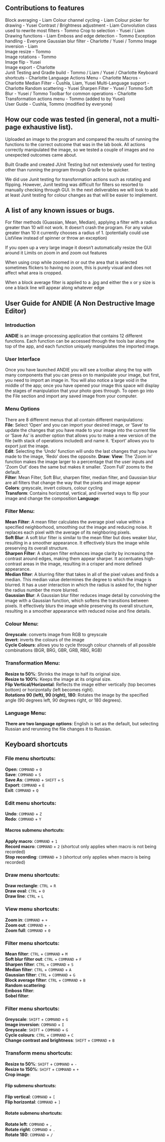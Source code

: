 ## Contributions to features
Block averaging - Liam
Colour channel cycling - Liam 
Colour picker for drawing - Yusei
Contrast / Brightness adjustment - Liam 
Convolution class used to rewrite most filters - Tommo
Crop to selection - Yusei / Liam
Drawing functions - Liam
Emboss and edge detection - Tommo
Exception handling - Everyone
Gaussian blur filter - Charlotte / Yusei / Tommo
Image inversion - Liam  
Image resize - Tommo  
Image rotations - Tommo  
Image flip - Yusei  
Image export - Charlotte  
Junit Testing and Gradle build  - Tommo / Liam / Yusei / Charlotte
Keyboard shortcuts - Charlotte
Language Actions Menu - Charlotte 
Macros - Charlotte
Median Filter - Cushla, Liam, Yusei
Multi-Language support - Charlotte 
Random scattering - Yusei
Sharpen Filter - Yusei / Tommo
Soft Blur - Yusei / Tommo
Toolbar for common operations - Charlotte
Transformation actions menu - Tommo (added to by Yusei)  
User Guide - Cushla, Tommo (modified by everyone)  


## How our code was tested (in general, not a multi-page exhaustive list).
Uploaded an image to the program and compared the results of running the functions to the correct outcome that was in the lab book. All actions correctly manipulated the image, so we tested a couple of images and no unexpected outcomes came about. 

Built Gradle and created JUnit Testing but not extensively used for testing other than running the program through Gradle to be quicker.

We did use Junit testing for transformation actions such as rotating and flipping. However, Junit testing was difficult for filters so resorted to manually checking through GUI. In the next deliverables we will look to add at least Junit testing for colour changes as that will be easier to implement.


## A list of any known issues or bugs.
For filter methods (Guassian, Mean, Median), applying a filter with a radius greater than 10 will not work. It doesn’t crash the program. For any value greater than 10 it currently chooses a radius of 1. (potentially could use ListView instead of spinner or throw an exception)  

If you open up a very large image it doesn’t automatically resize the GUI around it
Limits on zoom in and zoom out features  

When using crop while zoomed in or out the area that is selected sometimes flickers to having no zoom, this is purely visual and does not affect what area is cropped.

When a block average filter is applied to a .jpg and either the x or y size is one a black line will appear along whatever edge 


## User Guide for ANDIE (A Non Destructive Image Editor)
### Introduction
**ANDIE** is an image-processing application that contains 12 different functions. Each function can be accessed through the tools bar along the top of the app, and each function uniquely manipulates the imported image.  


### User Interface
Once you have launched ANDIE you will see a toolbar along the top with many components that you can press on to manipulate your image, but first, you need to import an image in. You will also notice a large void in the middle of the app; once you have opened your image this space will display the stages of manipulation that your photo goes through.  To open go into the File section and import any saved image from your computer.  


### Menu Options
There are 8 differernt menus that all contain different manipulations:  
**File**: Select ‘Open’ and you can import your desired image, or ‘Save’ to update the changes that you have made to your image into the current file or ‘Save As’ is another option that allows you to make a new version of the file (with stack of operations included) and name it. ‘Export’ allows you to export just the image.  
**Edit**: Selecting the ‘Undo’ function will undo the last changes that you have made to the image, ‘Redo’ does the opposite. 
**Draw**: 
**View**: The ‘Zoom in’ function makes the image larger to a percentage that the user inputs and ‘Zoom Out’ does the same but makes it smaller. ‘Zoom Full’ zooms to the default.   
**Filter**: Mean Filter, Soft Blur, sharpen filter, median filter, and Gaussian blur are all filters that change the way that the pixels and image appear  
**Colors**: greyscale, invert colours, colour cycling  
**Transform**: Contains horizontal, vertical, and inverted ways to flip your image and change the composition
**Language**: 


### Filter Menu:  
**Mean Filter**: A mean filter calculates the average pixel value within a specified neighborhood, smoothing out the image and reducing noise. It replaces each pixel with the average of its neighboring pixels.  
**Soft Blur**: A soft blur filter is similar to the mean filter but does weaker blur, resulting in a smoother appearance. It effectively blurs the image while preserving its overall structure.  
**Sharpen Filter**: A sharpen filter enhances image clarity by increasing the contrast around edges, making them appear sharper. It accentuates high-contrast areas in the image, resulting in a crisper and more defined appearance.  
**Median filter**: A blurring filter that takes in all of the pixel values and finds a median. This median value determines the degree to which the image is blurred. It has a user interaction in which the radius is asked for, the higher the radius number the more blurred.  
**Gaussian Blur**: A Gaussian blur filter reduces image detail by convolving the image with a Gaussian function, which softens the transitions between pixels. It effectively blurs the image while preserving its overall structure, resulting in a smoother appearance with reduced noise and fine details.  


### Colour Menu:
**Greyscale**: converts image from RGB to greyscale  
**Invert**: inverts the colours of the image  
**Cycle Colours**: allows you to cycle through colour channels of all possible combinations (BGR, BRG, GBR, GRB, RBG, RGB)  

### Transformation Menu: 
**Resize to 50%**: Shrinks the image to half its original size.  
**Resize to 100%**: Keeps the image at its original size.   
**Flip Vertical/Horizontal**: Reflects the image either vertically (top becomes bottom) or horizontally (left becomes right).  
**Rotations 90 (left), 90 (right), 180**: Rotates the image by the specified angle (90 degrees left, 90 degrees right, or 180 degrees).  

### Language Menu: 
**There are two language options**: English is set as the default, but selecting Russian and rerunning the file changes it to Russian.  

## Keyboard shortcuts
### File menu shortcuts:
**Open**: `COMMAND` + `O`<br>
**Save**: `COMMAND` + `S` <br>
**Save As**: `COMMAND` + `SHIFT` + `S` <br>
**Export**: `COMMAND` + `E` <br>
**Exit**: `COMMAND` + `Q` <br>

### Edit menu shortcuts:
**Undo**: `COMMAND` + `Z` <br>
**Redo**: `COMMAND` + `Y` <br>

#### Macros submenu shortcuts:
**Apply macro**: `COMMAND` + `1` <br>
**Record macro**: `COMMAND` + `2` (shortcut only applies when macro is not being recorded) <br>
**Stop recording**: `COMMAND` + `3` (shortcut only applies when macro is  being recorded) <br>

### Draw menu shortcuts: 
**Draw rectangle**: `CTRL` + `R` <br>
**Draw oval**: `CTRL` + `O` <br>
**Draw line**: `CTRL` + `L` <br>

### View menu shortcuts:
**Zoom in**: `COMMAND` + `+` <br>
**Zoom out**: `COMMAND` + `-` <br>
**Zoom full**: `COMMAND` + `0` <br>

### Filter menu shortcuts:
**Mean filter**: `CTRL` + `COMMAND` + `M` <br>
**Soft blur filter out**: `CTRL` + `COMMAND` + `F` <br>
**Sharpen filter**: `CTRL` + `COMMAND` + `S` <br>
**Median filter**: `CTRL` + `COMMAND` + `A` <br>
**Gaussian filter**: `CTRL` + `COMMAND` + `G` <br>
**Block average filter**: `CTRL` + `COMMAND` + `B` <br>
**Random scattering**: <br>
**Emboss filter**: <br>
**Sobel filter**: <br>

### Filter menu shortcuts:
**Greyscale**: `SHIFT` + `COMMAND` + `G` <br>
**Image inversion**: `COMMAND` + `I` <br>
**Greyscale**: `SHIFT` + `COMMAND` + `G` <br>
**Cycle colours**: `CTRL` + `COMMAND` + `C` <br>
**Change contrast and brightness**: `SHIFT` + `COMMAND` + `B` <br>

### Transform menu shortcuts:
**Resize to 50%**: `SHIFT` + `COMMAND` + `-` <br>
**Resize to 150%**: `SHIFT` + `COMMAND` + `+` <br>
**Crop image**: <br>
#### Flip submenu shortcuts:
**Flip vertical**: `COMMAND` + `[` <br>
**Flip horizontal**: `COMMAND` + `]` <br>
#### Rotate submenu shortcuts:
**Rotate left**: `COMMAND` + `,` <br>
**Rotate right**: `COMMAND` + `.` <br>
**Rotate 180**: `COMMAND` + `/` <br>

